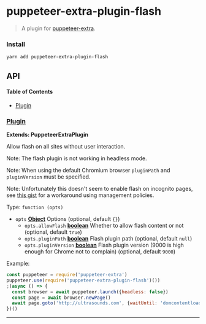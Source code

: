 # puppeteer-extra-plugin-flash

> A plugin for [puppeteer-extra](https://github.com/berstend/puppeteer-extra).

### Install

```bash
yarn add puppeteer-extra-plugin-flash
```

## API

<!-- Generated by documentation.js. Update this documentation by updating the source code. -->

#### Table of Contents

-   [Plugin](#plugin)

### [Plugin](https://github.com/berstend/puppeteer-extra/blob/51b6ec074e942f74a31b823e3df5cdb85358b4fc/packages/puppeteer-extra-plugin-flash/index.js#L31-L100)

**Extends: PuppeteerExtraPlugin**

Allow flash on all sites without user interaction.

Note: The flash plugin is not working in headless mode.

Note: When using the default Chromium browser
`pluginPath` and `pluginVersion` must be specified.

Note: Unfortunately this doesn't seem to enable flash on incognito pages,
see [this gist] for a workaround using management policies.

[this gist]: https://gist.github.com/berstend/bcd64a4a2db28afbd6486daf69f4e787

Type: `function (opts)`

-   `opts` **[Object](https://developer.mozilla.org/docs/Web/JavaScript/Reference/Global_Objects/Object)** Options (optional, default `{}`)
    -   `opts.allowFlash` **[boolean](https://developer.mozilla.org/docs/Web/JavaScript/Reference/Global_Objects/Boolean)** Whether to allow flash content or not (optional, default `true`)
    -   `opts.pluginPath` **[boolean](https://developer.mozilla.org/docs/Web/JavaScript/Reference/Global_Objects/Boolean)** Flash plugin path (optional, default `null`)
    -   `opts.pluginVersion` **[boolean](https://developer.mozilla.org/docs/Web/JavaScript/Reference/Global_Objects/Boolean)** Flash plugin version (9000 is high enough for Chrome not to complain) (optional, default `9000`)

Example:

```javascript
const puppeteer = require('puppeteer-extra')
puppeteer.use(require('puppeteer-extra-plugin-flash')())
;(async () => {
  const browser = await puppeteer.launch({headless: false})
  const page = await browser.newPage()
  await page.goto('http://ultrasounds.com', {waitUntil: 'domcontentloaded'})
})()
```

* * *
